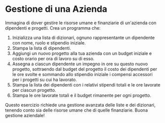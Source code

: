 # Gestione di una Azienda

Immagina di dover gestire le risorse umane e finanziarie di un'azienda con dipendenti e progetti.
Crea un programma che:

1. Inizializza una lista di dizionari, ognuno rappresentante un dipendente con nome, ruolo e stipendio iniziale.
2. Stampa la lista di dipendenti.
3. Aggiungi un nuovo progetto alla tua azienda con un budget iniziale e costo orario per ora di lavoro su di esso.
4. Assegna a ciascun dipendente un impegno in ore su questo nuovo progetto, sottraendo dal budget del progetto il costo dei dipendenti per le ore svolte e sommando allo stipendio iniziale i compensi accessori per i progetti su cui ha lavorato.
5. Stampa la lista dei dipendenti con i relativi stipendi totali e le ore lavorate per ciascun progetto.
6. Stampa  le ore lavorate totali e il budget rimanente per ogni progetto.

Questo esercizio richiede una gestione avanzata delle liste e dei dizionari, tenendo conto sia delle risorse umane che di quelle finanziarie. Buona gestione aziendale!
